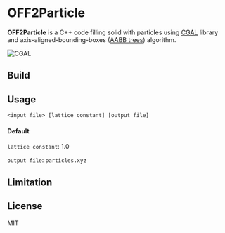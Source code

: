 # OFF2Particle

**OFF2Particle** is a C++ code filling solid with particles using [CGAL](https://www.cgal.org/) library and axis-aligned-bounding-boxes ([AABB trees](https://doi.org/10.1080/10867651.1997.10487480)) algorithm. 

![CGAL](https://www.cgal.org/images/cgal_front_page_2013.png)

## Build



## Usage

```
<input file> [lattice constant] [output file]
```

#### Default 

`lattice constant`: 1.0

`output file`: `particles.xyz`

## Limitation


## License
MIT
